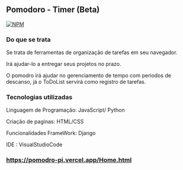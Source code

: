 ## Pomodoro - Timer (Beta)

[![NPM](https://img.shields.io/npm/l/react)](https://github.com/neliocursos/exemplo-readme/blob/main/LICENSE) 

### Do que se trata

  Se trata de ferramentas de organização de tarefas em seu navegador.

  Irá ajudar-lo a entregar seus projetos no prazo.

  O pomodro irá ajudar no gerenciamento de tempo com periodos de descanso, já o ToDoList servirá como registro de tarefas. 

### Tecnologias utilizadas

  Linguagem de Programação: JavaScript/ Python
  
  Criação de paginas: HTML/CSS
  
  Funcionalidades FrameWork: Django

  IDE : VisualStudioCode


### https://pomodro-pi.vercel.app/Home.html

